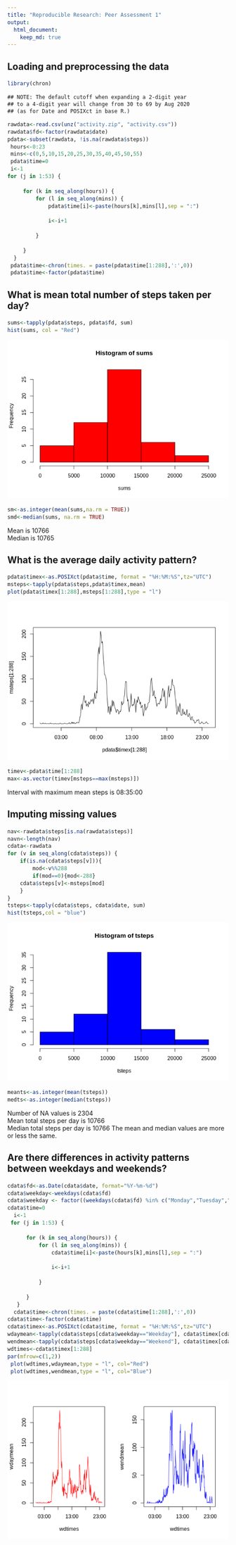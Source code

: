 ```yaml
---
title: "Reproducible Research: Peer Assessment 1"
output: 
  html_document:
    keep_md: true
---
```


## Loading and preprocessing the data

```r
library(chron)
```

```
## NOTE: The default cutoff when expanding a 2-digit year
## to a 4-digit year will change from 30 to 69 by Aug 2020
## (as for Date and POSIXct in base R.)
```

```r
rawdata<-read.csv(unz("activity.zip", "activity.csv"))
rawdata$fd<-factor(rawdata$date)
pdata<-subset(rawdata, !is.na(rawdata$steps))
 hours<-0:23
 mins<-c(0,5,10,15,20,25,30,35,40,45,50,55)
 pdata$time=0
 i<-1
for (j in 1:53) {
  
     for (k in seq_along(hours)) {
         for (l in seq_along(mins)) {
             pdata$time[i]<-paste(hours[k],mins[l],sep = ":")
             
             i<-i+1
             
         }
     
     }
  }
 pdata$time<-chron(times. = paste(pdata$time[1:288],':',0))
 pdata$time<-factor(pdata$time)
```

## What is mean total number of steps taken per day?

```r
sums<-tapply(pdata$steps, pdata$fd, sum)
hist(sums, col = "Red")
```

![](PA1_template_files/figure-html/unnamed-chunk-2-1.png)<!-- -->

```r
sm<-as.integer(mean(sums,na.rm = TRUE))
smd<-median(sums, na.rm = TRUE)
```
Mean is 10766  
Median is 10765

## What is the average daily activity pattern?


```r
pdata$timex<-as.POSIXct(pdata$time, format = "%H:%M:%S",tz="UTC")
msteps<-tapply(pdata$steps,pdata$timex,mean)
plot(pdata$timex[1:288],msteps[1:288],type = "l")
```

![](PA1_template_files/figure-html/unnamed-chunk-3-1.png)<!-- -->

```r
timev<-pdata$time[1:288]
max<-as.vector(timev[msteps==max(msteps)])
```
Interval with maximum mean steps is 08:35:00




## Imputing missing values

```r
nav<-rawdata$steps[is.na(rawdata$steps)]
navn<-length(nav)
cdata<-rawdata
for (v in seq_along(cdata$steps)) {
    if(is.na(cdata$steps[v])){
        mod<-v%%288
        if(mod==0){mod<-288}
    cdata$steps[v]<-msteps[mod]
    }
}
tsteps<-tapply(cdata$steps, cdata$date, sum)
hist(tsteps,col = "blue")
```

![](PA1_template_files/figure-html/unnamed-chunk-4-1.png)<!-- -->

```r
meants<-as.integer(mean(tsteps))
medts<-as.integer(median(tsteps))
```
Number of NA values is 2304  
Mean total steps per day is 10766  
Median total steps per day is 10766 
The mean and median values are more or less the same.


## Are there differences in activity patterns between weekdays and weekends?

```r
cdata$fd<-as.Date(cdata$date, format="%Y-%m-%d")
cdata$weekday<-weekdays(cdata$fd)
cdata$weekday <- factor((weekdays(cdata$fd) %in% c("Monday","Tuesday","Wednesday","Thursday","Friday")), levels=c(FALSE, TRUE), labels=c('Weekend', 'Weekday') )
cdata$time=0
  i<-1
 for (j in 1:53) {
   
      for (k in seq_along(hours)) {
          for (l in seq_along(mins)) {
              cdata$time[i]<-paste(hours[k],mins[l],sep = ":")
              
              i<-i+1
              
          }
      
      }
   }
  cdata$time<-chron(times. = paste(cdata$time[1:288],':',0))
cdata$time<-factor(cdata$time)
cdata$timex<-as.POSIXct(cdata$time, format = "%H:%M:%S",tz="UTC")
wdaymean<-tapply(cdata$steps[cdata$weekday=="Weekday"], cdata$timex[cdata$weekday=="Weekday"], mean)
wendmean<-tapply(cdata$steps[cdata$weekday=="Weekend"], cdata$timex[cdata$weekday=="Weekend"], mean)
wdtimes<-cdata$timex[1:288]
par(mfrow=c(1,2))
 plot(wdtimes,wdaymean,type = "l", col="Red")
 plot(wdtimes,wendmean,type = "l", col="Blue")
```

![](PA1_template_files/figure-html/unnamed-chunk-5-1.png)<!-- -->
